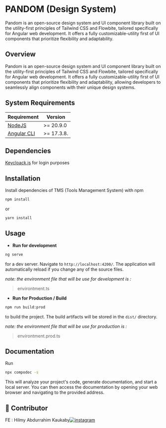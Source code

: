 
# PANDOM (Design System)

Pandom is an open-source design system and UI component library built on the utility-first principles of Tailwind CSS and Flowbite, tailored specifically for Angular web development. It offers a fully customizable-utility first of UI components that prioritize flexibility and adaptability.


## Overview

Pandom is an open-source design system and UI component library built on the utility-first principles of Tailwind CSS and Flowbite, tailored specifically for Angular web development. It offers a fully customizable-utility first of UI components that prioritize flexibility and adaptability, allowing developers to seamlessly align components with their unique design systems.

## System Requirements

Requirement  | Version
------------- | -------------
[NodeJS](https://github.com/nodejs)  | >= 20.9.0
[Angular CLI](https://github.com/angular/angular-cli)   | >= 17.3.8.


## Dependencies
[Keycloack.js](https://github.com/keycloak/keycloak) for login purposes


## Installation
Install dependencies of TMS (Tools Management System) with npm
 
```bash
npm install
```

or

```bash
yarn install
```

## Usage

 - **Run for development**

```bash
ng serve
```

for a dev server. Navigate to `http://localhost:4200/`.
The application will automatically reload if you change any of the source files.

*note: the environment file that will be use for development is :* 

> environtment.ts

- **Run for Production / Build**

```bash
npm run build:prod
```
to build the project. The build artifacts will be stored in the `dist/` directory.

*note: the environment file that will be use for production is :*

> environtment.prod.ts


## Documentation
Run

```bash
npx compodoc -s
```

This will analyze your project's code, generate documentation, and start a local server. You can then access the documentation by opening your web browser and navigating to the provided address.


## 🚀 Contributor

FE : Hilmy Abdurrahim Kaukaby[![instagram](https://img.shields.io/badge/instagram-D50C3F?style=for-the-badge&logo=instagram&logoColor=white)](https://www.instagram.com/abdurrahimhilmy/)



